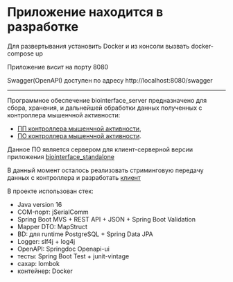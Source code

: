 Приложение находится в разработке
=================================
Для развертывания установить Docker и из консоли вызвать docker-compose up

Приложение висит на порту 8080

Swagger(OpenAPI) доступен по адресу http://localhost:8080/swagger

_______________________________________________________________________

Программное обеспечение biointerface_server предназначено для сбора, хранения, и дальнейшей обработки данных полученных
с контроллера мышенчной активности:

- [ПП контроллера мышенчной активности](https://github.com/itgavrilov/biointerfaceController_pcb),
- [ПО контроллера мышенчной активности](https://github.com/itgavrilov/biointerfaceController_embedded).

Данное ПО является сервером для клиент-серверной версии
приложения [biointerface_standalone](https://github.com/itgavrilov/biointerface_standalone)

В данный момент осталось реализовать стриминговую передачу данных с контроллера и
разработать [клиент](https://github.com/itgavrilov/biointerface_client)

В проекте использован стек:
- Java version 16
- COM-порт: jSerialComm
- Spring Boot MVS + REST API + JSON + Spring Boot Validation
- Mapper DTO: MapStruct
- BD: для runtime PostgreSQL + Spring Data JPA
- Logger: slf4j + log4j
- OpenAPI: Springdoc Openapi-ui
- тесты: Spring Boot Test + junit-vintage
- сахар: lombok
- контейнер: Docker
